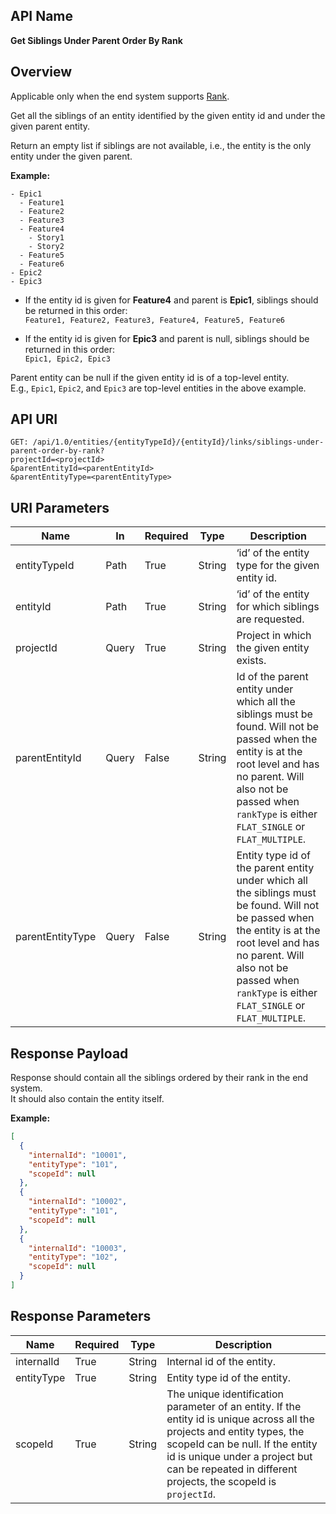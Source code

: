## API Name
**Get Siblings Under Parent Order By Rank**

## Overview
Applicable only when the end system supports [Rank](../integrate/mapping-configuration.md#overview-2).

Get all the siblings of an entity identified by the given entity id and under the given parent entity.

Return an empty list if siblings are not available, i.e., the entity is the only entity under the given parent.

**Example:**
```
- Epic1
  - Feature1
  - Feature2
  - Feature3
  - Feature4
    - Story1
    - Story2
  - Feature5
  - Feature6
- Epic2
- Epic3
```

- If the entity id is given for **Feature4** and parent is **Epic1**, siblings should be returned in this order:  
  `Feature1, Feature2, Feature3, Feature4, Feature5, Feature6`

- If the entity id is given for **Epic3** and parent is null, siblings should be returned in this order:  
  `Epic1, Epic2, Epic3`

Parent entity can be null if the given entity id is of a top-level entity.  
E.g., `Epic1`, `Epic2`, and `Epic3` are top-level entities in the above example.


## API URI
```
GET: /api/1.0/entities/{entityTypeId}/{entityId}/links/siblings-under-parent-order-by-rank?
projectId=<projectId>
&parentEntityId=<parentEntityId>
&parentEntityType=<parentEntityType>
```


## URI Parameters

| Name             | In    | Required | Type   | Description |
|------------------|-------|----------|--------|-------------|
| entityTypeId     | Path  | True     | String | ‘id’ of the entity type for the given entity id. |
| entityId         | Path  | True     | String | ‘id’ of the entity for which siblings are requested. |
| projectId        | Query | True     | String | Project in which the given entity exists. |
| parentEntityId   | Query | False    | String | Id of the parent entity under which all the siblings must be found. Will not be passed when the entity is at the root level and has no parent. Will also not be passed when `rankType` is either `FLAT_SINGLE` or `FLAT_MULTIPLE`. |
| parentEntityType | Query | False    | String | Entity type id of the parent entity under which all the siblings must be found. Will not be passed when the entity is at the root level and has no parent. Will also not be passed when `rankType` is either `FLAT_SINGLE` or `FLAT_MULTIPLE`. |


## Response Payload
Response should contain all the siblings ordered by their rank in the end system.  
It should also contain the entity itself.

**Example:**
```json
[
  {
    "internalId": "10001",
    "entityType": "101",
    "scopeId": null
  },
  {
    "internalId": "10002",
    "entityType": "101",
    "scopeId": null
  },
  {
    "internalId": "10003",
    "entityType": "102",
    "scopeId": null
  }
]
```

## Response Parameters

| Name       | Required | Type   | Description |
|------------|----------|--------|-------------|
| internalId | True     | String | Internal id of the entity. |
| entityType | True     | String | Entity type id of the entity. |
| scopeId    | True     | String | The unique identification parameter of an entity. If the entity id is unique across all the projects and entity types, the scopeId can be null. If the entity id is unique under a project but can be repeated in different projects, the scopeId is `projectId`. |

